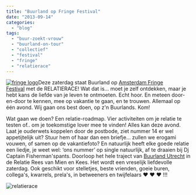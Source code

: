 ```yaml
---
title: "Buurland op Fringe Festival"
date: "2013-09-14"
categories: 
  - "blog"
tags: 
  - "buur-zoekt-vrouw"
  - "buurland-on-tour"
  - "collectief"
  - "festival"
  - "fringe"
  - "relatierace"
---
```


[![fringe logo](images/fringe-logo.jpg)](https://www.facebook.com/events/555134421203157/?fref=ts)Deze zaterdag staat Buurland op [Amsterdam Fringe Festival](https://www.facebook.com/AmsterdamFringeFestival?ref=stream&directed_target_id=0) met de RELATIERACE! Wat dat is... moet je zelf ontdekken, maar je hebt kans de liefde van je leven te ontmoeten. Echt hoor. En meteen door-en-door te kennen, mee op vakantie te gaan, en te trouwen. Allemaal op één avond. Wij gaan ons best doen, op z'n Buurlands. Kom!

Wat gaan we doen? Een relatie-roadmap. Vier activiteiten om je relatie te testen of.. om je toekomstige lover mee te vinden! Alles kan deze avond. Laat je ouderwets koppelen door de postbode, ziet nummer 14 er wel appetijtelijk uit? Stuur hem of haar dan een briefje… zullen we erogami vouwen, of samen op de vakantiefoto? En natuurlijk heeft elke goede relatie een liedje, je weet wel: ‘ons nummer’ op single natuurlijk, af te draaien bij Dj Captain Fisherman'spants. Doorloop het hele traject van [Buurland Utrecht](https://www.facebook.com/buurland.utrecht?ref=hl&directed_target_id=0) in de Relatie Rees van Mien en Kees. Het wordt een vreselijk liefdevolle zaterdag. Ook geschikt voor stelletjes, beste vrienden, goeie buren, collega's, kwarrels, prela's, in betweeners en twijfelaars ♥ ♥ ♥ !!!

![relatierace](images/relatierace-bord.jpg)
